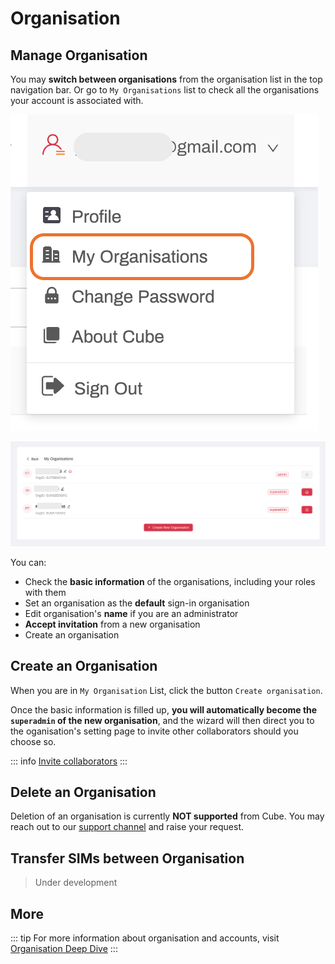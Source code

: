 # Organisation

## Manage Organisation
You may **switch between organisations** from the organisation list in the top navigation bar. Or go to `My Organisations` list to check all the organisations your account is associated with.

![toppanel](/toporg.png)


![organisation list](/orgs.png)

You can:
* Check the **basic information** of the organisations, including your roles with them
* Set an organisation as the **default** sign-in organisation
* Edit organisation's **name** if you are an administrator
* **Accept invitation** from a new organisation
* Create an organisation


## Create an Organisation
When you are in `My Organisation` List, click the button `Create organisation`.

Once the basic information is filled up, **you will automatically become the `superadmin` of the new organisation**, and the wizard will then direct you to the oganisation's setting page to invite other collaborators should you choose so. 

::: info 
[Invite collaborators](collaborator)
:::

## Delete an Organisation
Deletion of an organisation is currently **NOT supported** from Cube. You may reach out to our [support channel](support) and raise your request.


## Transfer SIMs between Organisation
> Under development

## More
::: tip
For more information about organisation and accounts, visit [Organisation Deep Dive](/org/)
:::